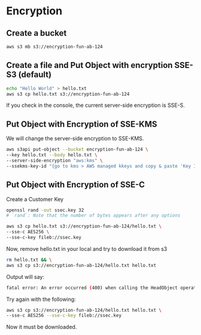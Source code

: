 # Encryption

## Create a bucket

```sh
aws s3 mb s3://encryption-fun-ab-124
```

## Create a file and Put Object with encryption SSE-S3 (default)

```sh
echo "Hello World" > hello.txt
aws s3 cp hello.txt s3://encryption-fun-ab-124
```

If you check in the console, the current server-side encryption is SSE-S.

## Put Object with Encryption of SSE-KMS

We will change the server-side encryption to SSE-KMS.

```sh
aws s3api put-object --bucket encryption-fun-ab-124 \
--key hello.txt --body hello.txt \
--server-side-encryption "aws:kms" \
--ssekms-key-id "{go to kms > AWS managed kkeys and copy & paste 'Key Id' of the alias, aws/s3}"
```

## Put Object with Encryption of SSE-C

Create a Customer Key

```sh
openssl rand -out ssec.key 32 
# `rand`: Note that the number of bytes appears after any options
```

```sh
aws s3 cp hello.txt s3://encryption-fun-ab-124/hello.txt \
--sse-c AES256 \
--sse-c-key fileb://ssec.key
```

Now, remove hello.txt in your local and try to download it from s3

```sh
rm hello.txt && \
aws s3 cp s3://encryption-fun-ab-124/hello.txt hello.txt
```

Output will say:

```sh
fatal error: An error occurred (400) when calling the HeadObject operation: Bad Request
```

Try again with the following:

```sh
aws s3 cp s3://encryption-fun-ab-124/hello.txt hello.txt \
--sse-c AES256 --sse-c-key fileb://ssec.key
```

Now it must be downloaded.
